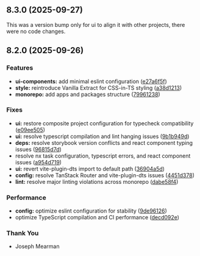 ## 8.3.0 (2025-09-27)

This was a version bump only for ui to align it with other projects, there were no code changes.

## 8.2.0 (2025-09-26)

### Features

- **ui-components:** add minimal eslint configuration ([e27a6f5f](https://github.com/Mearman/Academic-Explorer/commit/e27a6f5f))
- **style:** reintroduce Vanilla Extract for CSS-in-TS styling ([a38d1213](https://github.com/Mearman/Academic-Explorer/commit/a38d1213))
- **monorepo:** add apps and packages structure ([79961238](https://github.com/Mearman/Academic-Explorer/commit/79961238))

### Fixes

- **ui:** restore composite project configuration for typecheck compatibility ([e09ee505](https://github.com/Mearman/Academic-Explorer/commit/e09ee505))
- **ui:** resolve typescript compilation and lint hanging issues ([9b1b949d](https://github.com/Mearman/Academic-Explorer/commit/9b1b949d))
- **deps:** resolve storybook version conflicts and react component typing issues ([96815d7d](https://github.com/Mearman/Academic-Explorer/commit/96815d7d))
- resolve nx task configuration, typescript errors, and react component issues ([a954d719](https://github.com/Mearman/Academic-Explorer/commit/a954d719))
- **ui:** revert vite-plugin-dts import to default path ([36904a5d](https://github.com/Mearman/Academic-Explorer/commit/36904a5d))
- **config:** resolve TanStack Router and vite-plugin-dts issues ([4451d378](https://github.com/Mearman/Academic-Explorer/commit/4451d378))
- **lint:** resolve major linting violations across monorepo ([dabe58f4](https://github.com/Mearman/Academic-Explorer/commit/dabe58f4))

### Performance

- **config:** optimize eslint configuration for stability ([9de96126](https://github.com/Mearman/Academic-Explorer/commit/9de96126))
- optimize TypeScript compilation and CI performance ([decd092e](https://github.com/Mearman/Academic-Explorer/commit/decd092e))

### Thank You

- Joseph Mearman